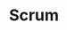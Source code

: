---
layout: slideshow
title: Scrum
slides: 


  - content: |

      # Scrum


  - content: |

      ## What is Scrum

      
    notes: |

      80’s and 90’s out of OO dev circles as a highly iterative dev method. Ken Schwaber, Jeff Surtherland and Mike Beedle. Focus on management, close monitoring. Scrum is usually combined with XP practices

      Let’s look at how a Scrum project works

      A product owner creates a prioritized wish list called a product backlog. 
      During sprint planning, the team pulls a small chunk from the top of that wishlist, a sprint backlog, and decides how to implement those pieces.  
      The team has a certain amount of time, a sprint, to complete its work - usually two to four weeks - but meets each day to assess its progress (daily scrum). 
      Along the way, the ScrumMaster keeps the team focused on its goal. 
      At the end of the sprint, the work should be potentially shippable, as in ready to hand to a customer, put on a store shelf, or show to a stakeholder.
      The sprint ends with a sprint review and retrospective. 
      As the next sprint begins, the team chooses another chunk of the product backlog and begins working again. 

      The cycle repeats until enough items in the product backlog have been completed, the budget is depleted, or a deadline arrives. Which of these milestones marks the end of the work is entirely specific to the project. No matter which impetus stops work, Scrum ensures that the most valuable work has been completed when the project ends.



  - content: |

      ## Roles

    notes: |

      Product Owner:  What to Build
      Business expert, supported by sponsor
      Owns the project vision
      Owns the Product Backlog
      Defines user stories and Acceptance criteria
      Defines relative priority – business value
      Confirms  stories are correctly implemented

      The Development Team:  How to Build it
      Those who turn User Stories into working software
      Cross functional, Multi-disciplined 
      Self-Organising
      Collectively responsible for delivering the product
      Empowered to determine how to deliver
      Optimal size for a Scrum Team is 7 + / - 2

      Scrum Master:  How to Work Together to Build it
      Supports the team and the Agile process
      Coaches the team and the customer
      Removes impediments
      Protects the team from interference
      Assists in tuning and adjusting team behaviour

      There are always trade offs between the roles
      Each role has a different focus
      Yes if resources are tight a team member could act as the SM or PO but
      Be aware that there might be and probably will be a conflict of interest at some
      Point in the project that will need to be handled with care.
      Ideally each role is performed by a different person to avoid conflicts of interest.


            
---